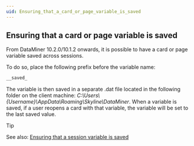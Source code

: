 ```yaml
---
uid: Ensuring_that_a_card_or_page_variable_is_saved
---
```


## Ensuring that a card or page variable is saved

From DataMiner 10.2.0/10.1.2 onwards, it is possible to have a card or page variable saved across sessions.

To do so, place the following prefix before the variable name:

```txt
__saved_
```

The variable is then saved in a separate .dat file located in the following folder on the client machine: *C:\\Users\\{Username}\\AppData\\Roaming\\Skyline\\DataMiner*. When a variable is saved, if a user reopens a card with that variable, the variable will be set to the last saved value.

> [!TIP]
> See also:
> [Ensuring that a session variable is saved](xref:Ensuring_that_a_session_variable_is_saved)
